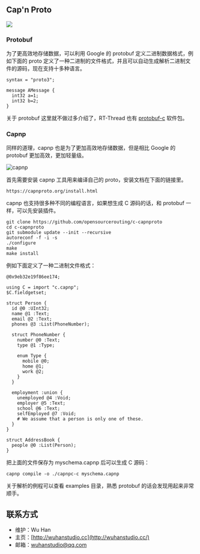 ## Cap'n Proto

![](https://capnproto.org/images/logo.png)



### Protobuf

为了更高效地存储数据，可以利用 Google 的 protobuf 定义二进制数据格式，例如下面的 proto 定义了一种二进制的文件格式，并且可以自动生成解析二进制文件的源码，现在支持十多种语言。

```
syntax = "proto3";

message AMessage {
  int32 a=1; 
  int32 b=2;
}
```

关于 protobuf 这里就不做过多介绍了，RT-Thread 也有 [protobuf-c](https://github.com/wuhanstudio/protobuf-c) 软件包。



### Capnp

同样的道理，capnp 也是为了更加高效地存储数据，但是相比 Google 的 protobuf 更加高效，更加轻量级。

![capnp](https://capnproto.org/images/infinity-times-faster.png)

首先需要安装 capnp 工具用来编译自己的 proto，安装文档在下面的链接里。

```
https://capnproto.org/install.html
```

capnp 也支持很多种不同的编程语言，如果想生成 C 源码的话，和 protobuf 一样，可以先安装插件。

```
git clone https://github.com/opensourcerouting/c-capnproto
cd c-capnproto
git submodule update --init --recursive
autoreconf -f -i -s
./configure
make
make install
```

例如下面定义了一种二进制文件格式：

```
@0x9eb32e19f86ee174;

using C = import "c.capnp";
$C.fieldgetset;

struct Person {
  id @0 :UInt32;
  name @1 :Text;
  email @2 :Text;
  phones @3 :List(PhoneNumber);

  struct PhoneNumber {
    number @0 :Text;
    type @1 :Type;

    enum Type {
      mobile @0;
      home @1;
      work @2;
    }
  }

  employment :union {
    unemployed @4 :Void;
    employer @5 :Text;
    school @6 :Text;
    selfEmployed @7 :Void;
    # We assume that a person is only one of these.
  }
}

struct AddressBook {
  people @0 :List(Person);
}
```

把上面的文件保存为 myschema.capnp 后可以生成 C 源码：

```
capnp compile -o ./capnpc-c myschema.capnp
```

关于解析的例程可以查看 examples 目录，熟悉 protobuf 的话会发现用起来非常顺手。



## 联系方式

- 维护：Wu Han
- 主页：[http://wuhanstudio.cc](http://wuhanstudio.cc/)
- 邮箱：[wuhanstudio@qq.com](mailto:wuhanstudio@qq.com)